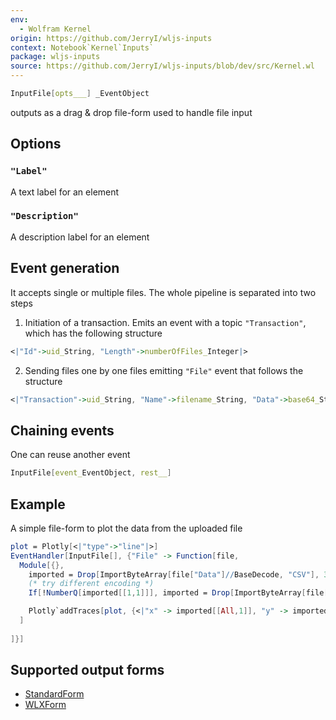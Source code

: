 ```yaml
---
env:
  - Wolfram Kernel
origin: https://github.com/JerryI/wljs-inputs
context: Notebook`Kernel`Inputs`
package: wljs-inputs
source: https://github.com/JerryI/wljs-inputs/blob/dev/src/Kernel.wl
---
```

```mathematica
InputFile[opts___] _EventObject
```
outputs as a drag & drop file-form used to handle file input

## Options
### `"Label"`
A text label for an element

### `"Description"`
A description label for an element


## Event generation
It accepts single or multiple files. The whole pipeline is separated into two steps
1. Initiation of a transaction. Emits an event with a topic `"Transaction"`, which has the following structure

```mathematica
<|"Id"->uid_String, "Length"->numberOfFiles_Integer|>
```

2. Sending files one by one files emitting `"File"` event that follows the structure

```mathematica
<|"Transaction"->uid_String, "Name"->filename_String, "Data"->base64_String|>
```


## Chaining events
One can reuse another event

```mathematica
InputFile[event_EventObject, rest__]
```



## Example
A simple file-form to plot the data from the uploaded file

```mathematica
plot = Plotly[<|"type"->"line"|>]
EventHandler[InputFile[], {"File" -> Function[file,
  Module[{},
    imported = Drop[ImportByteArray[file["Data"]//BaseDecode, "CSV"], 3];
    (* try different encoding *)
    If[!NumberQ[imported[[1,1]]], imported = Drop[ImportByteArray[file["Data"]//BaseDecode, "TSV"], 3]];

    Plotly`addTraces[plot, {<|"x" -> imported[[All,1]], "y" -> imported[[All,2]]|>}];
  ]
  
]}]
```


## Supported output forms
- [StandardForm](frontend/Reference/Decorations/StandardForm.md)
- [WLXForm](frontend/Reference/Decorations/WLXForm.md)
